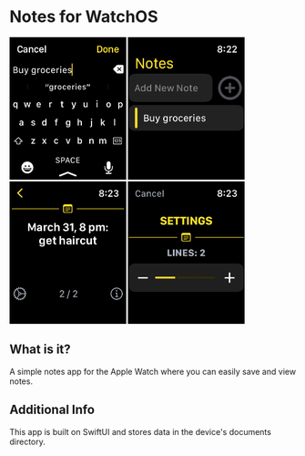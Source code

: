 #  Notes for WatchOS

<img src="https://github.com/SebastianMorado/Notes-for-WatchOS/blob/main/Documentation/1.png" height="250"> <img src="https://github.com/SebastianMorado/Notes-for-WatchOS/blob/main/Documentation/2.png" height="250"> <img src="https://github.com/SebastianMorado/Notes-for-WatchOS/blob/main/Documentation/3.png" height="250"> <img src="https://github.com/SebastianMorado/Notes-for-WatchOS/blob/main/Documentation/4.png" height="250">

## What is it?

A simple notes app for the Apple Watch where you can easily save and view notes.

## Additional Info

This app is built on SwiftUI and stores data in the device's documents directory.
